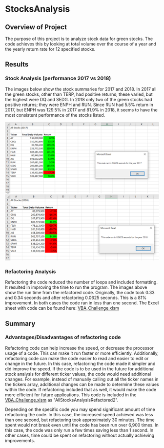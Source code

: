 # StocksAnalysis

## Overview of Project
The purpose of this project is to analyze stock data for green stocks. The code achieves this by looking at total volume over the course of a year and the yearly return rate for 12 specified stocks.

## Results
### Stock Analysis (performance 2017 vs 2018)
The images below show the stock summaries for 2017 and 2018. In 2017 all the green stocks, other than TERP, had positive returns; these varied, but the highest were DQ and SEDG. In 2018 only two of the green stocks had positive returns; they were ENPH and RUN. Since RUN had 5.5% return in 2017, but ENPH was 129.5% in 2017 and 81.9% in 2018, it seems to have the most consistent performance of the stocks listed. 

![VBA_Challenge_2017](Resources/VBA_Challenge_2017.PNG) ![VBA_Challenge_2018](Resources/VBA_Challenge_2018.PNG)

### Refactoring Analysis
Refactoring the code reduced the number of loops and included formatting. It resulted in improving the time to run the program. The images above show the run time from the refactored code. Originally, the code took 0.33 and 0.34 seconds and after refactoring 0.0625 seconds. This is a 81% improvement. In both cases the code ran in less than one second. The Excel sheet with code can be found here: [VBA_Challenge.xlsm](VBA_Challenge.xlsm)


## Summary
### Advantages/Disadvantages of refactoring code
Refactoring code can help increase the speed, or decrease the processor usage of a code. This can make it run faster or more efficiently. Additionally, refactoring code can make the code easier to read and easier to edit or change in the future. In this case, refactoring the code made it simpler and did improve the speed. If the code is to be used in the future for additional stock analysis for different ticker values, the code would need additional changes. For example, instead of manually calling out all the ticker names in the tickers array, additional changes can be made to determine these values within the code. If refactoring included that as well, it would make the code more efficient for future applications. This code is included in the [VBA_Challenge.xlsm](VBA_Challenge.xlsm) as "AllStocksAnalysisRefactored2".


Depending on the specific code you may spend significant amount of time refactoring the code. In this case, the increased speed achieved was less than one second, but refactoring took approximately 30 minutes. The time spent would not break even until the code has been run over 6,900 times. In this case, the code was only run a few times saving less than 1 second. In other cases, time could be spent on refactoring without actually achieving improvements.

